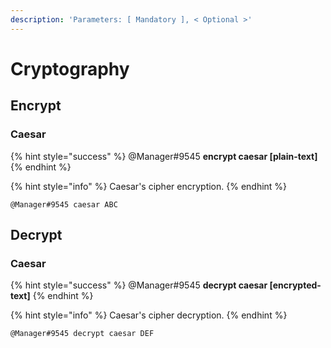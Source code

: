 ```yaml
---
description: 'Parameters: [ Mandatory ], < Optional >'
---
```


# Cryptography

## Encrypt

### Caesar

{% hint style="success" %}
@Manager\#9545 **encrypt caesar \[plain-text\]**
{% endhint %}

{% hint style="info" %}
Caesar's cipher encryption.
{% endhint %}

```text
@Manager#9545 caesar ABC
```

## Decrypt

### Caesar

{% hint style="success" %}
@Manager\#9545 **decrypt caesar \[encrypted-text\]**
{% endhint %}

{% hint style="info" %}
Caesar's cipher decryption.
{% endhint %}

```text
@Manager#9545 decrypt caesar DEF
```

